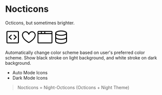 # Nocticons

Octicons, but sometimes brighter.

![code-square](./lib/code-square-24.svg)
![heart](./lib/heart-24.svg)
![browser](./lib/browser-24.svg)
![bug](./lib/database-24.svg)

Automatically change color scheme based on user's preferred color scheme.
Show black stroke on light background, and white stroke on dark background.

-   Auto Mode Icons
-   Dark Mode Icons

> Nocticons = Night-Octicons (Octicons + Night Theme)
